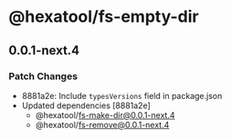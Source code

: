 # @hexatool/fs-empty-dir

## 0.0.1-next.4

### Patch Changes

- 8881a2e: Include `typesVersions` field in package.json
- Updated dependencies [8881a2e]
  - @hexatool/fs-make-dir@0.0.1-next.4
  - @hexatool/fs-remove@0.0.1-next.4
